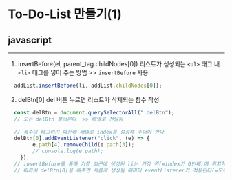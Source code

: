 # To-Do-List 만들기(1) 
## javascript
---

1. insertBefore(el, parent_tag.childNodes[0])
리스트가 생성되는 `<ul>` 태그 내 `<li>` 태그를 넣어 주는 방법 >> `insertBefore` 사용
```js
  addList.insertBefore(li, addList.childNodes[0]);
```

2. delBtn[0]
del 버튼 누르면 리스트가 삭제되는 함수 작성
```js
  const delBtn = document.querySelectorAll(".delBtn");
  // 모든 delBtn 불러온다  >> 배열로 전달됨
  
  // 복수의 태그이기 때문에 배열로 index를 설정해 주어야 한다 
  delBtn[0].addEventListener("click", (e) => {
        e.path[4].removeChild(e.path[3]);
        // console.log(e.path);
    });
  // insertBefore를 통해 가장 최근에 생성된 li는 가장 위(=index가 0번째)에 위치한다
  // 따라서 delBtn[0]을 해주면 새롭게 생성될 때마다 eventListener가 적용된다(=모두 적용)
```
